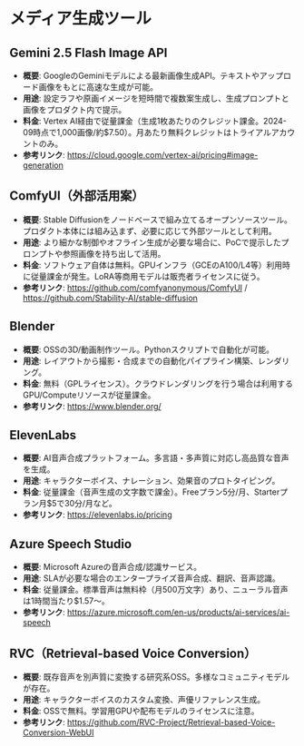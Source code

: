 # メディア生成ツール

## Gemini 2.5 Flash Image API
- **概要**: GoogleのGeminiモデルによる最新画像生成API。テキストやアップロード画像をもとに高速な生成が可能。
- **用途**: 設定ラフや原画イメージを短時間で複数案生成し、生成プロンプトと画像をプロダクト内で提示。
- **料金**: Vertex AI経由で従量課金（生成1枚あたりのクレジット課金。2024-09時点で1,000画像/約$7.50）。月あたり無料クレジットはトライアルアカウントのみ。
- **参考リンク**: https://cloud.google.com/vertex-ai/pricing#image-generation

## ComfyUI（外部活用案）
- **概要**: Stable Diffusionをノードベースで組み立てるオープンソースツール。プロダクト本体には組み込まず、必要に応じて外部ツールとして利用。
- **用途**: より細かな制御やオフライン生成が必要な場合に、PoCで提示したプロンプトや参照画像を持ち出して活用。
- **料金**: ソフトウェア自体は無料。GPUインフラ（GCEのA100/L4等）利用時に従量課金が発生。LoRA等商用モデルは販売者ライセンスに従う。
- **参考リンク**: https://github.com/comfyanonymous/ComfyUI / https://github.com/Stability-AI/stable-diffusion

## Blender
- **概要**: OSSの3D/動画制作ツール。Pythonスクリプトで自動化が可能。
- **用途**: レイアウトから撮影・合成までの自動化パイプライン構築、レンダリング。
- **料金**: 無料（GPLライセンス）。クラウドレンダリングを行う場合は利用するGPU/Computeリソースが従量課金。
- **参考リンク**: https://www.blender.org/

## ElevenLabs
- **概要**: AI音声合成プラットフォーム。多言語・多声質に対応し高品質な音声を生成。
- **用途**: キャラクターボイス、ナレーション、効果音のプロトタイピング。
- **料金**: 従量課金（音声生成の文字数で課金）。Freeプラン5分/月、Starterプラン月$5で30分/月など。
- **参考リンク**: https://elevenlabs.io/pricing

## Azure Speech Studio
- **概要**: Microsoft Azureの音声合成/認識サービス。
- **用途**: SLAが必要な場合のエンタープライズ音声合成、翻訳、音声認識。
- **料金**: 従量課金。標準音声は無料枠（月500万文字）あり、ニューラル音声は1時間当たり$1.57〜。
- **参考リンク**: https://azure.microsoft.com/en-us/products/ai-services/ai-speech

## RVC（Retrieval-based Voice Conversion）
- **概要**: 既存音声を別声質に変換する研究系OSS。多様なコミュニティモデルが存在。
- **用途**: キャラクターボイスのカスタム変換、声優リファレンス生成。
- **料金**: OSSで無料。学習用GPUや配布モデルのライセンスに注意。
- **参考リンク**: https://github.com/RVC-Project/Retrieval-based-Voice-Conversion-WebUI
